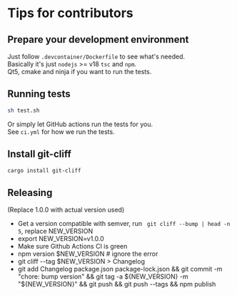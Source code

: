 # Tips for contributors

## Prepare your development environment

Just follow `.devcontainer/Dockerfile` to see what's needed.<br>
Basically it's just `nodejs` >= v18 `tsc` and `npm`. <br>
Qt5, cmake and ninja if you want to run the tests.


## Running tests

```bash
sh test.sh
```

Or simply let GitHub actions run the tests for you.<br>
See `ci.yml` for how we run the tests.

## Install git-cliff

```bash
cargo install git-cliff
```

## Releasing

(Replace 1.0.0 with actual version used)
- Get a version compatible with semver, run ` git cliff --bump | head -n 5`, replace NEW_VERSION
- export NEW_VERSION=v1.0.0
- Make sure Github Actions CI is green
- npm version $NEW_VERSION # ignore the error
- git cliff --tag $NEW_VERSION > Changelog
- git add Changelog package.json package-lock.json && git commit -m "chore: bump version" && git tag -a ${NEW_VERSION} -m "${NEW_VERSION}" && git push && git push --tags && npm publish
